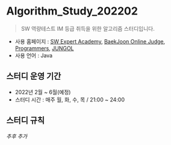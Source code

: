 # Algorithm_Study_202202
> SW 역량테스트 IM 등급 취득을 위한 알고리즘 스터디입니다.
- 사용 홈페이지 : [SW Expert Academy](https://swexpertacademy.com/), [BaekJoon Online Judge](https://www.acmicpc.net/), [Programmers](https://programmers.co.kr/), [JUNGOL](http://jungol.co.kr)
- 사용 언어 : Java

## 스터디 운영 기간
- 2022년 2월 ~ 6월(예정)
- 스터디 시간 : 매주 월, 화, 수, 목 / 21:00 ~ 24:00


## 스터디 규칙
*추후 추가*
